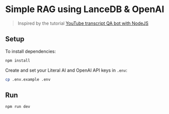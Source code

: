 # Simple RAG using LanceDB & OpenAI

> Inspired by the tutorial [YouTube transcript QA bot with NodeJS](https://lancedb.github.io/lancedb/examples/youtube_transcript_bot_with_nodejs/)

## Setup

To install dependencies:

```bash
npm install
```

Create and set your Literal AI and OpenAI API keys in `.env`:

```bash
cp .env.example .env
```

## Run

```bash
npm run dev
```
